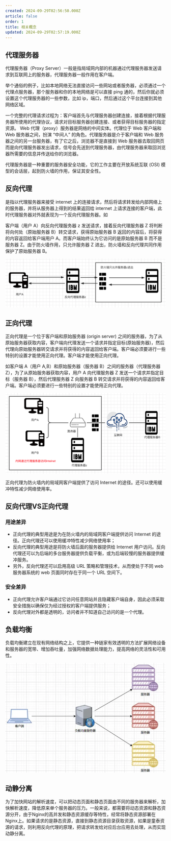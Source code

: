 ```yaml
---
created: 2024-09-29T02:56:50.000Z
article: false
order: 1
title: 相关概念
updated: 2024-09-29T02:57:19.000Z
---
```

## 代理服务器

代理服务器（Proxy Server）一般是指局域网内部的机器通过代理服务器发送请求到互联网上的服务器，代理服务器一般作用在客户端。

举个通俗的例子，比如本地网络无法直接访问一些网站或者服务器，必须通过一个代理点服务器，那个服务器和你的本地网络是可以直接 ping 通的，然后你就必须设置这个代理服务器的一些参数，比如 ip，端口，然后通过这个平台连接到其他网络区域。

一个完整的代理请求过程为：客户端首先与代理服务器创建连接，接着根据代理服务器所使用的代理协议，请求对目标服务器创建连接、或者获得目标服务器的指定资源。 Web 代理（proxy）服务器是网络的中间实体。代理位于 Web 客户端和 Web 服务器之间，扮演 “中间人” 的角色。代理服务器是介于客户端和 Web 服务器之间的另一台服务器，有了它之后，浏览器不是直接到 Web 服务器去取回网页而是向代理服务器发出请求，信号会先送到代理服务器，由代理服务器来取回浏览器所需要的信息并传送给你的浏览器。

代理服务器是一种重要的服务器安全功能，它的工作主要在开放系统互联 (OSI) 模型的会话层，起到防火墙的作用，保证其安全性。

## 反向代理

是指以代理服务器来接受 internet 上的连接请求，然后将请求转发给内部网络上的服务器，并将从服务器上得到的结果返回给 internet 上请求连接的客户端，此时代理服务器对外就表现为一个反向代理服务器。如

客户端（用户 A）向反向代理服务器 z 发送请求，接着反向代理服务器 Z 将判断将向何处（原始服务器 B）转交请求，获得原始服务器 B 返回的内容后，将获得的内容返回给客户端用户 A。而客户端始终认为它访问的是原始服务器 B 而不是服务器 Z。由于防火墙作用，只允许服务器 Z 进出，防火墙和反向代理共同作用保护了原始服务器 B。

​![](assets/net-img-LTEdVn-20230812161036-xgw8r9o.png)​

## 正向代理

正向代理是一个位于客户端和原始服务器 (origin server) 之间的服务器，为了从原始服务器获取内容，客户端向代理发送一个请求并指定目标(原始服务器)，然后代理向原始服务器转交请求并将获得的内容返回给客户端。客户端必须要进行一些特别的设置才能使用正向代理。客户端才能使用正向代理。

如客户端 A（用户 A,B）和原始服务器（服务器 B）之间的服务器（代理服务器 Z），为了从原始服务器获取内容，用户 A 向代理服务器 Z 发送一个请求并指定目标（服务器 B），然后代理服务器 Z 向服务器 B 转交请求并将获得的内容返回给客户端。客户端必须要进行一些特别的设置才能使用正向代理。

​![](assets/net-img-ZfBjmT-20230812161036-7llxqi8.png)​

正向代理为防火墙内的局域网客户端提供了访问 Internet 的途径。还可以使用缓冲特性减少网络使用率。

## 反向代理VS正向代理

### 用途差异

* 正向代理的典型用途是为在防火墙内的局域网客户端提供访问 Internet 的途径。正向代理还可以使用缓冲特性减少网络使用率；
* 反向代理的典型用途是将防火墙后面的服务器提供给 Internet 用户访问。反向代理还可以为后端的多台服务器提供负载平衡，或为后端较慢的服务器提供缓冲服务。
* 另外，反向代理还可以启用高级 URL 策略和管理技术，从而使处于不同 web 服务器系统的 web 页面同时存在于同一个 URL 空间下。

### 安全差异

* 正向代理允许客户端通过它访问任意网站并且隐藏客户端自身，因此必须采取安全措施以确保仅为经过授权的客户端提供服务；
* 反向代理对外都是透明的，访问者并不知道自己访问的是一个代理。

## 负载均衡

负载均衡建立在现有网络结构之上，它提供一种链家有效透明的方法扩展网络设备和服务器的宽带、增加吞吐量，加强网络数据处理能力，提高网络的灵活性和可用性。

​![3](assets/3-20230617203740-vsim991.png)​

## 动静分离

为了加快网站的解析速度，可以把动态页面和静态页面由不同的服务器来解析，加快解析速度，降低原来单个服务器的压力。一般来说，都需要将动态资源和静态资源分开，由于Nginx的高并发和静态资源缓存等特性，经常将静态资源部署在Nginx上。如果请求的是静态资源，直接到静态资源目录获取资源，如果是童泰资源的请求，则利用反向代理的原理，把请求转发给对应后台应用去处理，从而实现动静分离。
